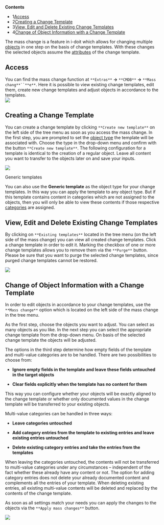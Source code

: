 **Contents**

*   1[Access](#MassChange-Access)
*   2[Creating a Change Template](#MassChange-CreatingaChangeTemplate)
*   3[View, Edit and Delete Existing Change Templates](#MassChange-View,EditandDeleteExistingChangeTemplates)
*   4[Change of Object Information with a Change Template](#MassChange-ChangeofObjectInformationwithaChangeTemplate)

  

The mass change is a feature in i-doit which allows for changing multiple [objects](/display/en/Glossary) in one step on the basis of change templates. With these changes the selected objects assume the [attributes](/display/en/Glossary) of the change template.

Access
------

You can find the mass change function at `**Extras**` ****→**** `**CMDB**` ****→**** `**Mass chang**``**e**`. Here it is possible to view existing change templates, edit them, create new change templates and adjust objects in accordance to the templates.  
![](/download/attachments/40206354/image2021-10-4_8-19-18.png?version=1&modificationDate=1633328359131&api=v2&effects=drop-shadow)

Creating a Change Template
--------------------------

You can create a change template by clicking `**Create new template**` on the left side of the tree menu as soon as you access the mass change. In the first step, you are prompted to set the [object type](/display/en/Structure+of+the+IT+Documentation) the template will be associated with. Choose the type in the drop-down menu and confirm with the button `**Create new template**`. The following configuration for a template is identical to the creation of a regular object. Leave all content you want to transfer to the objects later on and save your inputs.

![](/download/attachments/40206354/image2021-10-4_8-21-59.png?version=1&modificationDate=1633328519929&api=v2&effects=drop-shadow)

Generic templates

You can also use the **Generic template** as the object type for your change templates. In this way you can apply the template to any object type. But if this template contains content in categories which are not assigned to the objects, then you will only be able to view these contents if those respective [categories](/display/en/Structure+of+the+IT+Documentation) are assigned.

View, Edit and Delete Existing Change Templates
-----------------------------------------------

By clicking on `**Existing templates**` located in the tree menu (on the left side of the mass change) you can view all created change templates. Click a change template in order to edit it. Marking the checkbox of one or more change templates allows you to remove them via the `**Purge**` button. Please be sure that you want to purge the selected change templates, since purged change templates cannot be restored.

![](/download/attachments/40206354/image2021-10-4_8-23-13.png?version=1&modificationDate=1633328593799&api=v2&effects=drop-shadow)

Change of Object Information with a Change Template
---------------------------------------------------

In order to edit objects in accordance to your change templates, use the `**Mass change**` option which is located on the left side of the mass change in the tree menu.

As the first step, choose the objects you want to adjust. You can select as many objects as you like. In the next step you can select the appropriate change template from the drop-down menu. On basis of the selected change template the objects will be adjusted.

The options in the third step determine how empty fields of the template and multi-value categories are to be handled. There are two possibilities to choose from:

*   **Ignore empty fields in the template and leave these fields untouched in the target objects**
    
*   **Clear fields explicitly when the template has no content for them**
    

This way you can configure whether your objects will be exactly aligned to the change template or whether only documented values in the change template will be transferred to your existing objects.

Multi-value categories can be handled in three ways:

*   **Leave categories untouched**
    
*   **Add category entries from the template to existing entries and leave existing entries untouched**
    
*   **Delete existing category entries and take the entries from the templates**
    

When leaving the categories untouched, the contents will not be transferred to multi-value categories under any circumstances – independent of the fact whether these already have any content or not. The option for adding category entries does not delete your already documented content and complements all the entries of your template. When deleting existing entries, all existing multi-value contents will be deleted and replaced by the contents of the change template.

As soon as all settings match your needs you can apply the changes to the objects via the `**Apply mass changes**` button.

![](/download/attachments/40206354/image2021-10-4_8-31-10.png?version=1&modificationDate=1633329070438&api=v2&effects=drop-shadow)